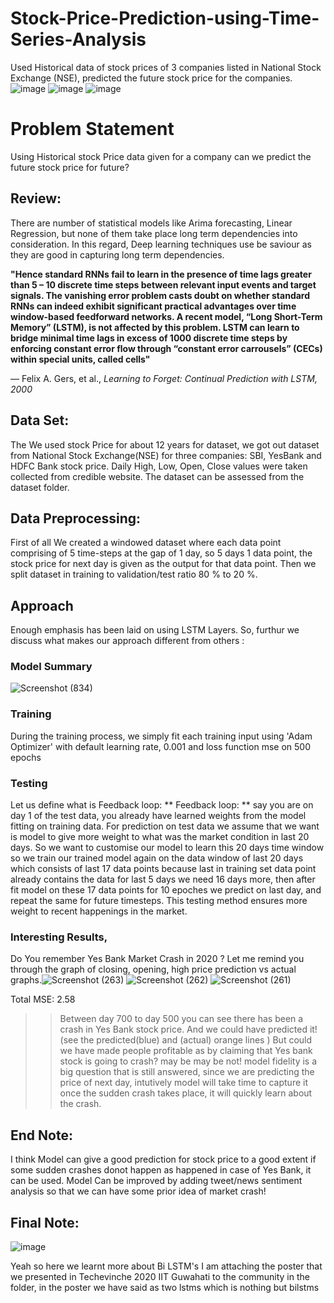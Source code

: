 
# Stock-Price-Prediction-using-Time-Series-Analysis
Used Historical data of stock prices of 3 companies listed in National Stock Exchange (NSE), predicted the future stock price for the companies.
![image](https://user-images.githubusercontent.com/45662797/132518806-30b74642-5d31-4c98-844a-74e1ce1b0f7e.png)
![image](https://user-images.githubusercontent.com/45662797/132519038-63827e22-1d52-4c4a-af21-1e12c3273cff.png)
![image](https://user-images.githubusercontent.com/45662797/132519148-8a6e8944-6fbf-4a0d-a653-7d19f9c6c268.png)

# Problem Statement
 Using Historical stock Price data given for a company can we predict the future stock price for future?
## Review:
   There are number of statistical models like Arima forecasting, Linear Regression, but none of them take place long term dependencies into consideration. In this regard, Deep learning techniques use be saviour as they are good in capturing long term dependencies. 
   
   **"Hence standard RNNs fail to learn in the presence of time lags greater than 5 – 10 discrete time steps between relevant input events and target signals. The vanishing error problem casts doubt on whether standard RNNs can indeed exhibit significant practical advantages over time window-based feedforward networks. A recent model, “Long Short-Term Memory” (LSTM), is not affected by this problem. LSTM can learn to bridge minimal time lags in excess of 1000 discrete time steps by enforcing constant error flow through “constant error carrousels” (CECs) within special units, called cells"**
   
— Felix A. Gers, et al., *Learning to Forget: Continual Prediction with LSTM, 2000*
## Data Set:
The We used stock Price for about 12 years for dataset, we got out dataset from National Stock Exchange(NSE) for three companies: SBI, YesBank and HDFC Bank stock price.
Daily High, Low, Open, Close values were taken collected from credible website.
The dataset can be assessed from the dataset folder.
## Data Preprocessing:
First of all We created a windowed dataset where each data point comprising of 5 time-steps at the gap of 1 day, so 5 days 1 data point, the stock price for next day is given as the output for that data point. Then we split dataset in training to validation/test ratio 80 % to 20 %.
## Approach
Enough emphasis has been laid on using LSTM Layers. So, furthur we discuss what makes our approach different from others :
### Model Summary
![Screenshot (834)](https://user-images.githubusercontent.com/45662797/132556133-66f2bb3c-fb25-4acb-b408-e89125177328.png)
### Training 
During the training process, we simply fit each training input using 'Adam Optimizer' with default learning rate, 0.001 and loss function mse on 500 epochs
### Testing 
Let us define what is Feedback loop:
** Feedback loop: ** say you are on day 1 of the test data, you already have learned weights from the model fitting on training data. For prediction on test data we assume that we want is model to give more weight to what was the market condition in last 20 days. So we want to customise our model to learn this 20 days time window so we train our trained model again on the data window of last 20 days which consists of last 17 data points because last in training set data point already contains the data for last 5 days we need 16 days more, then after fit model on these 17 data points for  10 epoches we predict on last day, and repeat the same for future timesteps.
This testing method ensures more weight to recent happenings in the market.
### Interesting Results,
  Do You remember Yes Bank Market Crash in 2020 ? Let me remind you through the graph of closing, opening, high price prediction vs actual graphs.![Screenshot (263)](https://user-images.githubusercontent.com/45662797/132560102-c7235a8e-6236-449d-b53a-3dc51ac01d3c.png)
![Screenshot (262)](https://user-images.githubusercontent.com/45662797/132560306-114ef438-e817-4de9-9c9d-38ff6d88e5c3.png)
![Screenshot (261)](https://user-images.githubusercontent.com/45662797/132560507-20449db6-68ba-4eb9-bb35-885d9db3ce7c.png)

Total MSE: 2.58 

>> Between day 700 to day 500 you can see there has been a crash in Yes Bank stock price. And we could have predicted it! (see the predicted(blue) and (actual) orange lines ) 
>> But could we have made people profitable as by claiming that Yes bank stock is going to crash? 
      may be may be not! model fidelity is a big question that is still answered, since we are predicting the price of next day, intutively model will take time to capture it once the sudden crash takes place, it will quickly learn about the crash. 
## End Note:
  I think Model can give a good prediction for stock price to a good extent if some sudden crashes donot happen as happened in case of Yes Bank, it can be used.
  Model Can be improved by adding tweet/news sentiment analysis so that we can have some prior idea of market crash! 
## Final Note:
![image](https://user-images.githubusercontent.com/45662797/132523863-519bc202-fff4-4de9-bfef-d0f1c370bc02.png)

 Yeah so here we learnt more about Bi LSTM's I am attaching the poster that we presented in Techevinche 2020 IIT Guwahati to the community in the folder, in the poster we have said as two lstms which is nothing but bilstms
